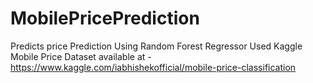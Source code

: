# MobilePricePrediction
Predicts price Prediction Using Random Forest Regressor 
Used Kaggle Mobile Price Dataset 
available at - https://www.kaggle.com/iabhishekofficial/mobile-price-classification 
